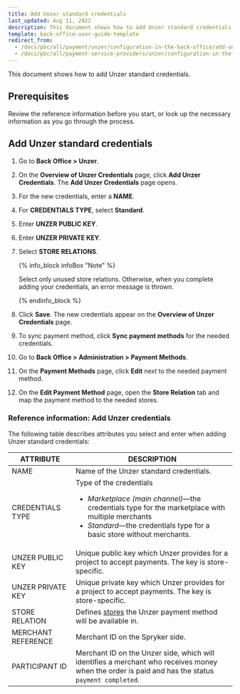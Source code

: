 ```yaml
---
title: Add Unzer standard credentials
last_updated: Aug 11, 2022
description: This document shows how to add Unzer standard credentials
template: back-office-user-guide-template
redirect_from:
  - /docs/pbc/all/payment/unzer/configuration-in-the-back-office/add-unzer-standard-credentails.html
  - /docs/pbc/all/payment-service-providers/unzer/configuration-in-the-back-office/add-unzer-standard-credentails.html
---
```


This document shows how to add Unzer standard credentials.

## Prerequisites

Review the reference information before you start, or look up the necessary information as you go through the process.

## Add Unzer standard credentials

   1. Go to **Back Office > Unzer**.
   2. On the **Overview of Unzer Credentials** page, click **Add Unzer Credentials**.
      The **Add Unzer Credentials** page opens.
   3. For the new credentials, enter a **NAME**.
   4. For **CREDENTIALS TYPE**, select **Standard**.
   5. Enter **UNZER PUBLIC KEY**.
   6. Enter **UNZER PRIVATE KEY**.
   7. Select **STORE RELATIONS**.

      {% info_block infoBox "Note" %}

      Select only unused store relations. Otherwise, when you complete adding your credentials, an error message is thrown.

      {% endinfo_block %}

   8. Click **Save**. The new credentials appear on the **Overview of Unzer Credentials** page.
   9. To sync payment method, click **Sync payment methods** for the needed credentials.
   10. Go to **Back Office > Administration > Payment Methods**.
   11. On the **Payment Methods** page, click **Edit** next to the needed payment method.
   12. On the **Edit Payment Method** page, open the **Store Relation** tab and map the payment method to the needed stores.

### Reference information: Add Unzer credentials

The following table describes attributes you select and enter when adding Unzer standard credentials:

| ATTRIBUTE | DESCRIPTION |
|-|-|
| NAME | Name of the Unzer standard credentials. |
| CREDENTIALS TYPE | Type of the credentials <ul><li>*Marketplace (main channel)*—the credentials type for the marketplace with multiple merchants</li><li>*Standard*—the credentials type for a basic store without merchants.</li></ul> |
| UNZER PUBLIC KEY | Unique public key which Unzer provides for a project to accept payments. The key is store-specific. |
| UNZER PRIVATE KEY | Unique private key which Unzer provides for a project to accept payments. The key is store-specific. |
| STORE RELATION | Defines [stores](/docs/dg/dev/internationalization-and-multi-store/set-up-multiple-stores.html) the Unzer payment method will be available in.  |
| MERCHANT REFERENCE | Merchant ID on the Spryker side. |
| PARTICIPANT ID | Merchant ID on the Unzer side, which will identifies a merchant who receives money when the order is paid and has the status `payment completed`. |
